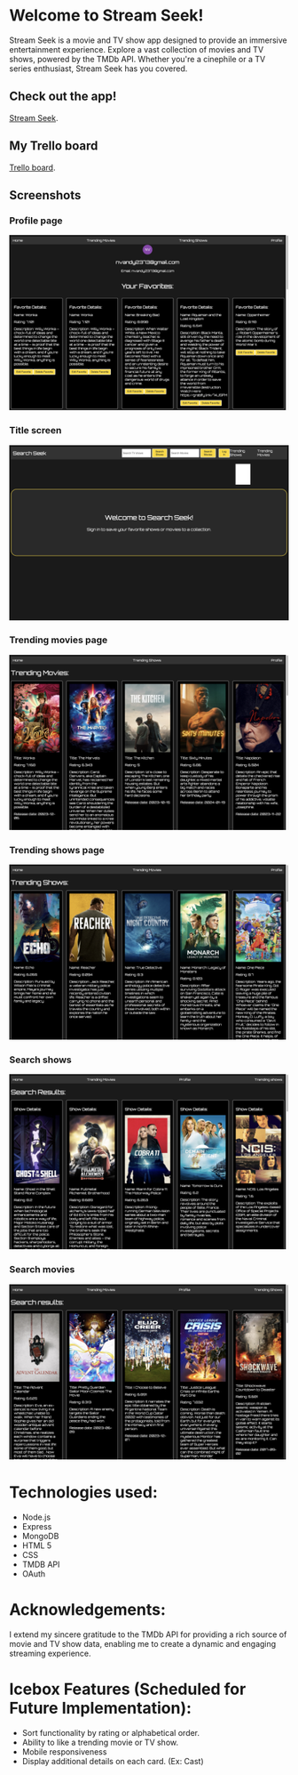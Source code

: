 # Welcome to Stream Seek!
Stream Seek is a movie and TV show app designed to provide an immersive entertainment experience. Explore a vast collection of movies and TV shows, powered by the TMDb API. Whether you're a cinephile or a TV series enthusiast, Stream Seek has you covered.

## Check out the app!
[Stream Seek](https://stream-seek-capstone-frontend-pfpu-l603o6n9d.vercel.app/).

## My Trello board
[Trello board](https://trello.com/b/AJ18sO4h/project-4).

## Screenshots
### Profile page
![Profile page](./shows-catalog-app-f/dist/assets/profile_show_page.png)

### Title screen
![Title screen](./shows-catalog-app-f/dist/assets/Title_screen.png)

### Trending movies page
![Trending movies page](./shows-catalog-app-f/dist/assets/images/Trending_movies_page.png)

### Trending shows page
![Trending shows page](./shows-catalog-app-f/dist/assets/images/Trending_shows_page.png)

### Search shows
![Search shows](./shows-catalog-app-f/dist/assets/images/search_shows.png)

### Search movies
![Search movies](./shows-catalog-app-f/dist/assets/images/search_movies.png)

# Technologies used:
- Node.js
- Express
- MongoDB
- HTML 5 
- CSS 
- TMDB API
- OAuth

# Acknowledgements:
I extend my sincere gratitude to the TMDb API for providing a rich source of movie and TV show data, enabling me to create a dynamic and engaging streaming experience.

# Icebox Features (Scheduled for Future Implementation):
- Sort functionality by rating or alphabetical order.
- Ability to like a trending movie or TV show.
- Mobile responsiveness
- Display additional details on each card. (Ex: Cast)

